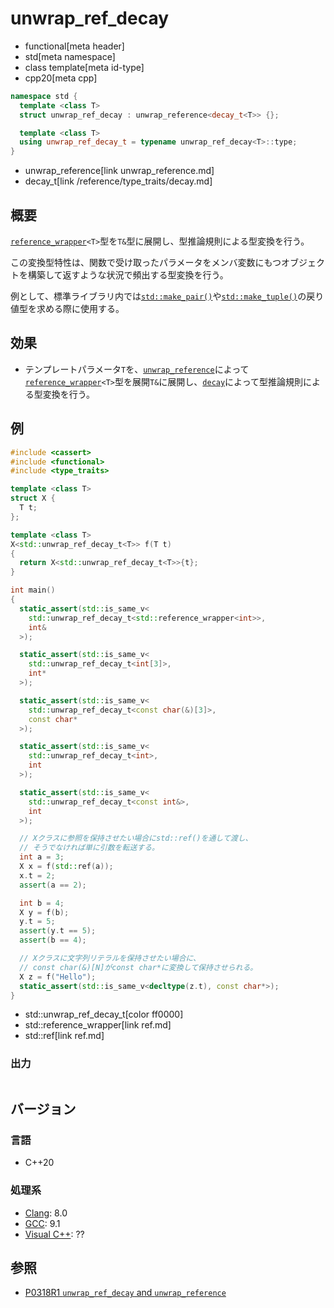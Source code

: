 # unwrap_ref_decay
* functional[meta header]
* std[meta namespace]
* class template[meta id-type]
* cpp20[meta cpp]

```cpp
namespace std {
  template <class T>
  struct unwrap_ref_decay : unwrap_reference<decay_t<T>> {};

  template <class T>
  using unwrap_ref_decay_t = typename unwrap_ref_decay<T>::type;
}
```
* unwrap_reference[link unwrap_reference.md]
* decay_t[link /reference/type_traits/decay.md]

## 概要
[`reference_wrapper`](reference_wrapper.md)`<T>`型を`T&`型に展開し、型推論規則による型変換を行う。

この変換型特性は、関数で受け取ったパラメータをメンバ変数にもつオブジェクトを構築して返すような状況で頻出する型変換を行う。

例として、標準ライブラリ内では[`std::make_pair()`](/reference/utility/make_pair.md)や[`std::make_tuple()`](/reference/tuple/make_tuple.md)の戻り値型を求める際に使用する。


## 効果
- テンプレートパラメータ`T`を、[`unwrap_reference`](unwrap_reference.md)によって[`reference_wrapper`](reference_wrapper.md)`<T>`型を展開`T&`に展開し、[`decay`](/reference/type_traits/decay.md)によって型推論規則による型変換を行う。


## 例
```cpp example
#include <cassert>
#include <functional>
#include <type_traits>

template <class T>
struct X {
  T t;
};

template <class T>
X<std::unwrap_ref_decay_t<T>> f(T t)
{
  return X<std::unwrap_ref_decay_t<T>>{t};
}

int main()
{
  static_assert(std::is_same_v<
    std::unwrap_ref_decay_t<std::reference_wrapper<int>>,
    int&
  >);

  static_assert(std::is_same_v<
    std::unwrap_ref_decay_t<int[3]>,
    int*
  >);

  static_assert(std::is_same_v<
    std::unwrap_ref_decay_t<const char(&)[3]>,
    const char*
  >);

  static_assert(std::is_same_v<
    std::unwrap_ref_decay_t<int>,
    int
  >);

  static_assert(std::is_same_v<
    std::unwrap_ref_decay_t<const int&>,
    int
  >);

  // Xクラスに参照を保持させたい場合にstd::ref()を通して渡し、
  // そうでなければ単に引数を転送する。
  int a = 3;
  X x = f(std::ref(a));
  x.t = 2;
  assert(a == 2);

  int b = 4;
  X y = f(b);
  y.t = 5;
  assert(y.t == 5);
  assert(b == 4);

  // Xクラスに文字列リテラルを保持させたい場合に、
  // const char(&)[N]がconst char*に変換して保持させられる。
  X z = f("Hello");
  static_assert(std::is_same_v<decltype(z.t), const char*>);
}
```
* std::unwrap_ref_decay_t[color ff0000]
* std::reference_wrapper[link ref.md]
* std::ref[link ref.md]

### 出力
```
```

## バージョン
### 言語
- C++20

### 処理系
- [Clang](/implementation.md#clang): 8.0
- [GCC](/implementation.md#gcc): 9.1
- [Visual C++](/implementation.md#visual_cpp): ??


## 参照
- [P0318R1 `unwrap_ref_decay` and `unwrap_reference`](http://www.open-std.org/jtc1/sc22/wg21/docs/papers/2018/p0318r1.pdf)
